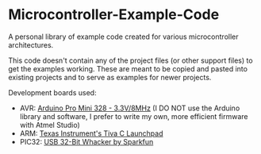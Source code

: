 Microcontroller-Example-Code
============================

A personal library of example code created for various microcontroller architectures.

This code doesn't contain any of the project files (or other support files) to get the examples working. These are meant to be copied and pasted into existing projects and to serve as examples for newer projects.

Development boards used:
<ul>
<li>AVR: <a href="https://www.sparkfun.com/products/11114">Arduino Pro Mini 328 - 3.3V/8MHz</a> (I DO NOT use the Arduino library and software, I prefer to write my own, more efficient firmware with Atmel Studio)</li>
<li>ARM: <a href="http://www.ti.com/tool/ek-tm4c123gxl">Texas Instrument's Tiva C Launchpad</a></li>
<li>PIC32: <a href="https://www.sparkfun.com/products/9713">USB 32-Bit Whacker by Sparkfun</a></li>
</ul>